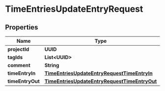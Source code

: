 

# TimeEntriesUpdateEntryRequest


## Properties

| Name | Type | Description | Notes |
|------------ | ------------- | ------------- | -------------|
|**projectId** | **UUID** |  |  [optional] |
|**tagIds** | **List&lt;UUID&gt;** |  |  [optional] |
|**comment** | **String** |  |  [optional] |
|**timeEntryIn** | [**TimeEntriesUpdateEntryRequestTimeEntryIn**](TimeEntriesUpdateEntryRequestTimeEntryIn.md) |  |  |
|**timeEntryOut** | [**TimeEntriesUpdateEntryRequestTimeEntryOut**](TimeEntriesUpdateEntryRequestTimeEntryOut.md) |  |  [optional] |



